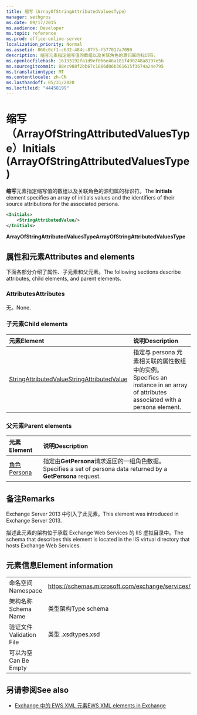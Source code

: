 ```yaml
---
title: 缩写（ArrayOfStringAttributedValuesType）
manager: sethgros
ms.date: 09/17/2015
ms.audience: Developer
ms.topic: reference
ms.prod: office-online-server
localization_priority: Normal
ms.assetid: 060c0cf1-c632-484c-87f5-f577017a7090
description: 缩写元素指定缩写值的数组以及关联角色的源归属的标识符。
ms.openlocfilehash: 16133192fa1d9ef066e46a181f490248a8197e5b
ms.sourcegitcommit: 88ec988f2bb67c1866d06b361615f3674a24e795
ms.translationtype: MT
ms.contentlocale: zh-CN
ms.lasthandoff: 05/31/2020
ms.locfileid: "44458199"
---
```

# <a name="initials-arrayofstringattributedvaluestype"></a><span data-ttu-id="df06a-103">缩写（ArrayOfStringAttributedValuesType）</span><span class="sxs-lookup"><span data-stu-id="df06a-103">Initials (ArrayOfStringAttributedValuesType)</span></span>

<span data-ttu-id="df06a-104">**缩写**元素指定缩写值的数组以及关联角色的源归属的标识符。</span><span class="sxs-lookup"><span data-stu-id="df06a-104">The **Initials** element specifies an array of initials values and the identifiers of their source attributions for the associated persona.</span></span> 
  
```XML
<Initials>
    <StringAttributedValue/>
</Initials>
```

 <span data-ttu-id="df06a-105">**ArrayOfStringAttributedValuesType**</span><span class="sxs-lookup"><span data-stu-id="df06a-105">**ArrayOfStringAttributedValuesType**</span></span>
## <a name="attributes-and-elements"></a><span data-ttu-id="df06a-106">属性和元素</span><span class="sxs-lookup"><span data-stu-id="df06a-106">Attributes and elements</span></span>

<span data-ttu-id="df06a-107">下面各部分介绍了属性、子元素和父元素。</span><span class="sxs-lookup"><span data-stu-id="df06a-107">The following sections describe attributes, child elements, and parent elements.</span></span>
  
### <a name="attributes"></a><span data-ttu-id="df06a-108">Attributes</span><span class="sxs-lookup"><span data-stu-id="df06a-108">Attributes</span></span>

<span data-ttu-id="df06a-109">无。</span><span class="sxs-lookup"><span data-stu-id="df06a-109">None.</span></span>
  
### <a name="child-elements"></a><span data-ttu-id="df06a-110">子元素</span><span class="sxs-lookup"><span data-stu-id="df06a-110">Child elements</span></span>

|<span data-ttu-id="df06a-111">**元素**</span><span class="sxs-lookup"><span data-stu-id="df06a-111">**Element**</span></span>|<span data-ttu-id="df06a-112">**说明**</span><span class="sxs-lookup"><span data-stu-id="df06a-112">**Description**</span></span>|
|:-----|:-----|
|[<span data-ttu-id="df06a-113">StringAttributedValue</span><span class="sxs-lookup"><span data-stu-id="df06a-113">StringAttributedValue</span></span>](stringattributedvalue.md) <br/> |<span data-ttu-id="df06a-114">指定与 persona 元素相关联的属性数组中的实例。</span><span class="sxs-lookup"><span data-stu-id="df06a-114">Specifies an instance in an array of attributes associated with a persona element.</span></span>  <br/> |
   
### <a name="parent-elements"></a><span data-ttu-id="df06a-115">父元素</span><span class="sxs-lookup"><span data-stu-id="df06a-115">Parent elements</span></span>

|<span data-ttu-id="df06a-116">**元素**</span><span class="sxs-lookup"><span data-stu-id="df06a-116">**Element**</span></span>|<span data-ttu-id="df06a-117">**说明**</span><span class="sxs-lookup"><span data-stu-id="df06a-117">**Description**</span></span>|
|:-----|:-----|
|[<span data-ttu-id="df06a-118">角色</span><span class="sxs-lookup"><span data-stu-id="df06a-118">Persona</span></span>](persona.md) <br/> |<span data-ttu-id="df06a-119">指定由**GetPersona**请求返回的一组角色数据。</span><span class="sxs-lookup"><span data-stu-id="df06a-119">Specifies a set of persona data returned by a **GetPersona** request.</span></span>  <br/> |
   
## <a name="remarks"></a><span data-ttu-id="df06a-120">备注</span><span class="sxs-lookup"><span data-stu-id="df06a-120">Remarks</span></span>

<span data-ttu-id="df06a-121">Exchange Server 2013 中引入了此元素。</span><span class="sxs-lookup"><span data-stu-id="df06a-121">This element was introduced in Exchange Server 2013.</span></span>
  
<span data-ttu-id="df06a-122">描述此元素的架构位于承载 Exchange Web Services 的 IIS 虚拟目录中。</span><span class="sxs-lookup"><span data-stu-id="df06a-122">The schema that describes this element is located in the IIS virtual directory that hosts Exchange Web Services.</span></span>
  
## <a name="element-information"></a><span data-ttu-id="df06a-123">元素信息</span><span class="sxs-lookup"><span data-stu-id="df06a-123">Element information</span></span>

|||
|:-----|:-----|
|<span data-ttu-id="df06a-124">命名空间</span><span class="sxs-lookup"><span data-stu-id="df06a-124">Namespace</span></span>  <br/> |https://schemas.microsoft.com/exchange/services/2006/types  <br/> |
|<span data-ttu-id="df06a-125">架构名称</span><span class="sxs-lookup"><span data-stu-id="df06a-125">Schema Name</span></span>  <br/> |<span data-ttu-id="df06a-126">类型架构</span><span class="sxs-lookup"><span data-stu-id="df06a-126">Type schema</span></span>  <br/> |
|<span data-ttu-id="df06a-127">验证文件</span><span class="sxs-lookup"><span data-stu-id="df06a-127">Validation File</span></span>  <br/> |<span data-ttu-id="df06a-128">类型 .xsd</span><span class="sxs-lookup"><span data-stu-id="df06a-128">types.xsd</span></span>  <br/> |
|<span data-ttu-id="df06a-129">可以为空</span><span class="sxs-lookup"><span data-stu-id="df06a-129">Can Be Empty</span></span>  <br/> ||
   
## <a name="see-also"></a><span data-ttu-id="df06a-130">另请参阅</span><span class="sxs-lookup"><span data-stu-id="df06a-130">See also</span></span>



- [<span data-ttu-id="df06a-131">Exchange 中的 EWS XML 元素</span><span class="sxs-lookup"><span data-stu-id="df06a-131">EWS XML elements in Exchange</span></span>](ews-xml-elements-in-exchange.md)

